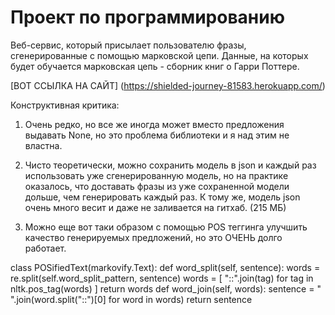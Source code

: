 # Проект по программированию

Веб-сервис, который присылает пользователю фразы, сгенерированные с помощью марковской цепи.
Данные, на которых будет обучается марковская цепь - сборник книг о Гарри Поттере.


[ВОТ ССЫЛКА НА САЙТ] (https://shielded-journey-81583.herokuapp.com/)

Конструктивная критика:

1. Очень редко, но все же иногда может вместо предложения выдавать None, но это проблема библиотеки и я над этим не властна.

2. Чисто теоретически, можно сохранить модель в json и каждый раз использовать уже сгенерированную модель, но на практике оказалось, что доставать фразы из уже сохраненной модели дольше, чем генерировать каждый раз. К тому же, модель json очень много весит и даже не заливается на гитхаб. (215 МБ)

3. Можно еще вот таки образом с помощью POS теггинга улучшить качество генерируемых предложений, но это ОЧЕНЬ долго работает.

class POSifiedText(markovify.Text):
   def word_split(self, sentence):
        words = re.split(self.word_split_pattern, sentence)
        words = [ "::".join(tag) for tag in nltk.pos_tag(words) ]
        return words
   def word_join(self, words):
        sentence = " ".join(word.split("::")[0] for word in words)
        return sentence
